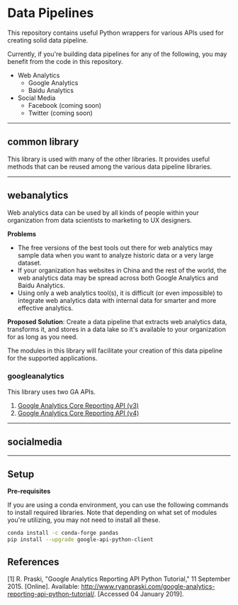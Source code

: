 # Data Pipelines

This repository contains useful Python wrappers for various APIs used for creating solid data pipeline.

Currently, if you're building data pipelines for any of the following, you may benefit from the code in this repository.

+ Web Analytics 
    + Google Analytics
    + Baidu Analytics
+ Social Media
    + Facebook (coming soon)
    + Twitter (coming soon)
    
---

## common library

This library is used with many of the other libraries. It provides useful methods that can be reused among the various data pipeline libraries.

---
    
## webanalytics 

Web analytics data can be used by all kinds of people within your organization from data scientists to marketing to UX designers. 

**Problems**
+ The free versions of the best tools out there for web analytics may sample data when you want to analyze historic data or a very large dataset. 
+ If your organization has websites in China and the rest of the world, the web analytics data may be spread across both Google Analytics and Baidu Analytics.
+ Using only a web analytics tool(s), it is difficult (or even impossible) to integrate web analytics data with internal data for smarter and more effective analytics.

**Proposed Solution**: Create a data pipeline that extracts web analytics data, transforms it, and stores in a data lake so it's available to your organization for as long as you need.

The modules in this library will facilitate your creation of this data pipeline for the supported applications.

### googleanalytics
This library uses two GA APIs.

1) [Google Analytics Core Reporting API (v3)](https://developers.google.com/analytics/devguides/reporting/core/v3/coreDevguide)
2) [Google Analytics Core Reporting API (v4)](https://developers.google.com/analytics/devguides/reporting/core/v4/)


---

## socialmedia


---

## Setup

**Pre-requisites**

If you are using a conda environment, you can use the following commands to install required libraries. Note that depending on what set of modules you're utilizing, you may not need to install all these. 

```bash
conda install -c conda-forge pandas
pip install --upgrade google-api-python-client

```

## References
[1] R. Praski, "Google Analytics Reporting API Python Tutorial," 11 September 2015. [Online]. Available: http://www.ryanpraski.com/google-analytics-reporting-api-python-tutorial/. [Accessed 04 January 2019].